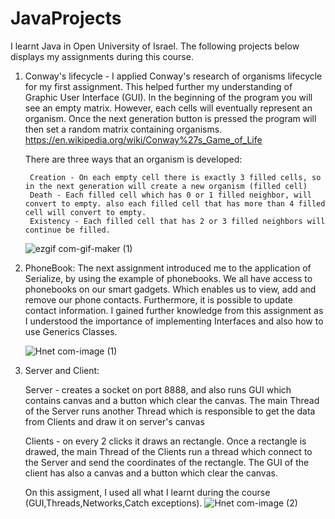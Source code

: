 # JavaProjects

I learnt Java in Open University of Israel. The following projects below displays my assignments during this course.


1. Conway's lifecycle - 
   I applied Conway's research of organisms lifecycle for my first assignment. This helped further my understanding of Graphic User Interface (GUI).
In the beginning of the program you will see an empty matrix. However, each cells will eventually represent an organism. Once the next generation button is pressed the program will then set a random matrix containing organisms. https://en.wikipedia.org/wiki/Conway%27s_Game_of_Life
   
   There are three ways that an organism is developed:
   
        Creation - On each empty cell there is exactly 3 filled cells, so in the next generation will create a new organism (filled cell)
        Death - Each filled cell which has 0 or 1 filled neighbor, will convert to empty. also each filled cell that has more than 4 filled cell will convert to empty.
        Existency - Each filled cell that has 2 or 3 filled neighbors will continue be filled.
       
   ![ezgif com-gif-maker (1)](https://user-images.githubusercontent.com/64331443/155858485-91623303-f81b-417e-b04b-8821f564108f.gif)


2. PhoneBook:
   The next assignment introduced me to the application of Serialize, by using the example of phonebooks. We all have access to phonebooks on our smart gadgets. Which enables us to view, add and remove our phone contacts. Furthermore, it is possible to update contact information. I gained further knowledge from this assignment as I understood the importance of implementing Interfaces and also how to use Generics Classes.

   ![Hnet com-image (1)](https://user-images.githubusercontent.com/64331443/155857668-97631242-a099-44e6-8125-c24aa664cad0.jpg)

3. Server and Client:

   Server - creates a socket on port 8888, and also runs GUI which contains canvas and a button which clear the canvas. The main Thread of the Server runs another Thread which is responsible to get the data from Clients and draw it on server's canvas
   
   Clients - on every 2 clicks it draws an rectangle. Once a rectangle is drawed, the main Thread of the Clients run a thread which connect to the Server and send the coordinates of the rectangle. The GUI of the client has also a canvas and a button which clear the canvas.
   
   On this assigment, I used all what I learnt during the course (GUI,Threads,Networks,Catch exceptions).
   ![Hnet com-image (2)](https://user-images.githubusercontent.com/64331443/155857821-dba30b8f-7918-4a07-a164-9c87024eaca3.jpg)

   
